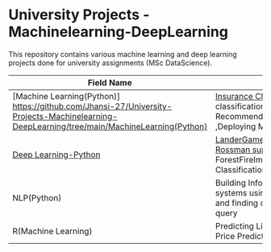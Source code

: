 # University Projects - Machinelearning-DeepLearning

This repository contains various machine learning and deep learning projects done for university assignments (MSc DataScience).

| Field Name                                   | Description |
| ---------------------------------------------| -----------  |
| [Machine Learning(Python)] https://github.com/Jhansi-27/University-Projects-Machinelearning-DeepLearning/tree/main/MachineLearning(Python)|  [Insurance Claim Prediction](https://github.com/Jhansi-27/Machine_Learning/blob/main/Insurance_Claim_Classifiication.ipynb), bank classification, Movie Recommendation System, Clustering ,Deploying ML project using Flask  |
| [Deep Learning-Python](https://github.com/Jhansi-27/University-Projects-Machinelearning-DeepLearning/tree/main/DeepLearning%20(Python))| [LanderGame(MultiLayerPercepetron](https://github.com/Jhansi-27/University-Projects-Machinelearning-DeepLearning/tree/main/DeepLearning%20(Python)/MultiLayerPercepetronFromScratch), [Rossman superstore sales(LSTM)](), ForestFireImages Classification(CNN) |
| NLP(Python)                                  | Building Information Retrieval systems using CORD-19 dataset, and finding documents similar to query    |
| R(Machine Learning)                          | Predicting Life Expectancy, House Price Prediction   |

